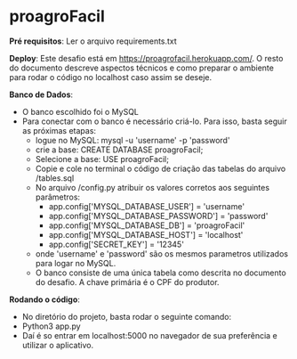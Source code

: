# proagroFacil

**Pré requisitos**: Ler o arquivo requirements.txt  

**Deploy**: Este desafio está em https://proagrofacil.herokuapp.com/. O resto do documento descreve aspectos técnicos e como preparar o ambiente para rodar o código no localhost caso assim se deseje.  

**Banco de Dados**:	
* O banco escolhido foi o MySQL  
* Para conectar com o banco é necessário criá-lo. Para isso, basta seguir as próximas etapas:  
  * logue no MySQL: mysql -u 'username' -p 'password'  
  * crie a base: CREATE DATABASE proagroFacil;  
  * Selecione a base: USE proagroFacil;  
  * Copie e cole no terminal o código de criação das tabelas do arquivo /tables.sql  
  * No arquivo /config.py atribuir os valores corretos aos seguintes parâmetros:
    * app.config['MYSQL_DATABASE_USER'] = 'username'  
    * app.config['MYSQL_DATABASE_PASSWORD'] = 'password'  
    * app.config['MYSQL_DATABASE_DB'] = 'proagroFacil'  
    * app.config['MYSQL_DATABASE_HOST'] = 'localhost'  
    * app.config['SECRET_KEY'] = '12345'  
  * onde 'username' e 'password' são os mesmos parametros utilizados para logar no MySQL.  
  * O banco consiste de uma única tabela como descrita no documento do desafio. A chave primária é o CPF do produtor.

**Rodando o código**:
* No diretório do projeto, basta rodar o seguinte comando:
* Python3 app.py
* Daí é so entrar em localhost:5000 no navegador de sua preferência e utilizar o aplicativo.
